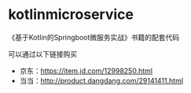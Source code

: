 # kotlinmicroservice
《基于Kotlin的Springboot微服务实战》书籍的配套代码

可以通过以下链接购买
- 京东：https://item.jd.com/12998250.html
- 当当：http://product.dangdang.com/29141411.html
